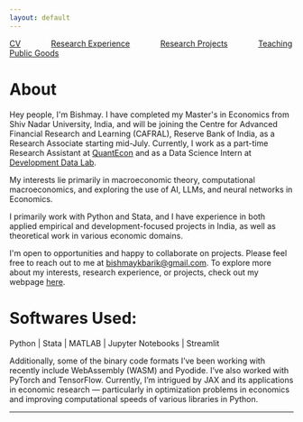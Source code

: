 ```yaml
---
layout: default
---
```


[CV](/assets/bishmay_CV.pdf) <span style="margin-right: 50px;"></span> [Research Experience](/links/research_experience.md/) <span style="margin-right: 50px;"></span> [Research Projects](/links/research_projects.md/) <span style="margin-right: 50px;"></span> [Teaching](/links/teaching.md/)<span style="margin-right: 50px;"></span> [Public Goods](/links/githubrepositories.md/)


# About

Hey people, I'm Bishmay. I have completed my Master's in Economics from Shiv Nadar University, India, and will be joining the Centre for Advanced Financial Research and Learning (CAFRAL), Reserve Bank of India, as a Research Associate starting mid-July. Currently, I work as a part-time Research Assistant at [QuantEcon](https://quantecon.org/) and as a Data Science Intern at [Development Data Lab](https://www.devdatalab.org/). 

My interests lie primarily in macroeconomic theory, computational macroeconomics, and exploring the use of AI, LLMs, and neural networks in Economics.

I primarily work with Python and Stata, and I have experience in both applied empirical and development-focused projects in India, as well as theoretical work in various economic domains.

I'm open to opportunities and happy to collaborate on projects. Please feel free to reach out to me at [bishmaykbarik@gmail.com](mailto:bishmaykbarik@gmail.com). To explore more about my interests, research experience, or projects, check out my webpage [here](https://bishmaybarik.github.io/).

# Softwares Used:
Python | Stata | MATLAB | Jupyter Notebooks | Streamlit

Additionally, some of the binary code formats I’ve been working with recently include WebAssembly (WASM) and Pyodide. I’ve also worked with PyTorch and TensorFlow. Currently, I’m intrigued by JAX and its applications in economic research — particularly in optimization problems in economics and improving computational speeds of various libraries in Python.


---
